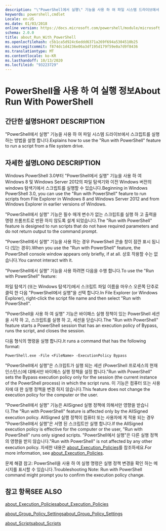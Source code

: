 ```yaml
---
description: "\"PowerShell에서 실행\" 기능을 사용 하 여 파일 시스템 드라이브에서 스크립트를 실행 하는 방법을 설명 합니다."
keywords: powershell,cmdlet
Locale: en-US
ms.date: 01/03/2018
online version: https://docs.microsoft.com/powershell/module/microsoft.powershell.core/about/about_run_with_powershell?view=powershell-7&WT.mc_id=ps-gethelp
schema: 2.0.0
title: about_Run_With_PowerShell
ms.openlocfilehash: c5b1ca5d924c6eddd6371a269f694a5304510b25
ms.sourcegitcommit: f874dc1d4236e06a3df195d179f59e0a7d9f8436
ms.translationtype: MT
ms.contentlocale: ko-KR
ms.lasthandoff: 10/13/2020
ms.locfileid: "93223729"
---
```

# <a name="about-run-with-powershell"></a><span data-ttu-id="39398-104">PowerShell을 사용 하 여 실행 정보</span><span class="sxs-lookup"><span data-stu-id="39398-104">About Run With PowerShell</span></span>

## <a name="short-description"></a><span data-ttu-id="39398-105">간단한 설명</span><span class="sxs-lookup"><span data-stu-id="39398-105">SHORT DESCRIPTION</span></span>
<span data-ttu-id="39398-106">"PowerShell에서 실행" 기능을 사용 하 여 파일 시스템 드라이브에서 스크립트를 실행 하는 방법을 설명 합니다.</span><span class="sxs-lookup"><span data-stu-id="39398-106">Explains how to use the "Run with PowerShell" feature to run a script from a file system drive.</span></span>

## <a name="long-description"></a><span data-ttu-id="39398-107">자세한 설명</span><span class="sxs-lookup"><span data-stu-id="39398-107">LONG DESCRIPTION</span></span>

<span data-ttu-id="39398-108">Windows PowerShell 3.0부터 "PowerShell에서 실행" 기능을 사용 하 여 Windows 8 및 Windows Server 2012의 파일 탐색기와 이전 Windows 버전의 windows 탐색기에서 스크립트를 실행할 수 있습니다.</span><span class="sxs-lookup"><span data-stu-id="39398-108">Beginning in Windows PowerShell 3.0, you can use the "Run with PowerShell" feature to run scripts from File Explorer in Windows 8 and Windows Server 2012 and from Windows Explorer in earlier versions of Windows.</span></span>

<span data-ttu-id="39398-109">"PowerShell에서 실행" 기능은 필수 매개 변수가 없는 스크립트를 실행 하 고 출력을 명령 프롬프트로 반환 하지 않도록 설계 되었습니다.</span><span class="sxs-lookup"><span data-stu-id="39398-109">The "Run with PowerShell" feature is designed to run scripts that do not have required parameters and do not return output to the command prompt.</span></span>

<span data-ttu-id="39398-110">"PowerShell에서 실행" 기능을 사용 하는 경우 PowerShell 콘솔 창이 잠깐 표시 됩니다 (있는 경우).</span><span class="sxs-lookup"><span data-stu-id="39398-110">When you use the "Run with PowerShell" feature, the PowerShell console window appears only briefly, if at all.</span></span> <span data-ttu-id="39398-111">상호 작용할 수는 없습니다.</span><span class="sxs-lookup"><span data-stu-id="39398-111">You cannot interact with it.</span></span>

<span data-ttu-id="39398-112">"PowerShell에서 실행" 기능을 사용 하려면 다음을 수행 합니다.</span><span class="sxs-lookup"><span data-stu-id="39398-112">To use the "Run with PowerShell" feature:</span></span>

<span data-ttu-id="39398-113">파일 탐색기 (또는 Windows 탐색기)에서 스크립트 파일 이름을 마우스 오른쪽 단추로 클릭 한 다음 "PowerShell에서 실행"을 선택 합니다.</span><span class="sxs-lookup"><span data-stu-id="39398-113">In File Explorer (or Windows Explorer), right-click the script file name and then select "Run with PowerShell".</span></span>

<span data-ttu-id="39398-114">"PowerShell을 사용 하 여 실행" 기능은 바이패스 실행 정책이 있는 PowerShell 세션을 시작 하 고, 스크립트를 실행 하 고, 세션을 닫습니다.</span><span class="sxs-lookup"><span data-stu-id="39398-114">The "Run with PowerShell" feature starts a PowerShell session that has an execution policy of Bypass, runs the script, and closes the session.</span></span>

<span data-ttu-id="39398-115">다음 형식의 명령을 실행 합니다.</span><span class="sxs-lookup"><span data-stu-id="39398-115">It runs a command that has the following format:</span></span>

```
PowerShell.exe -File <FileName> -ExecutionPolicy Bypass
```

<span data-ttu-id="39398-116">"PowerShell에서 실행"은 스크립트가 실행 되는 세션 (PowerShell 프로세스의 현재 인스턴스)에 대해서만 바이패스 실행 정책을 설정 합니다.</span><span class="sxs-lookup"><span data-stu-id="39398-116">"Run with PowerShell" sets the Bypass execution policy only for the session (the current instance of the PowerShell process) in which the script runs.</span></span>
<span data-ttu-id="39398-117">이 기능은 컴퓨터 또는 사용자에 대 한 실행 정책을 변경 하지 않습니다.</span><span class="sxs-lookup"><span data-stu-id="39398-117">This feature does not change the execution policy for the computer or the user.</span></span>

<span data-ttu-id="39398-118">"PowerShell에서 실행" 기능은 AllSigned 실행 정책에 의해서만 영향을 받습니다.</span><span class="sxs-lookup"><span data-stu-id="39398-118">The "Run with PowerShell" feature is affected only by the AllSigned execution policy.</span></span> <span data-ttu-id="39398-119">AllSigned 실행 정책이 컴퓨터 또는 사용자에 게 적용 되는 경우 "PowerShell에서 실행"은 서명 된 스크립트만 실행 합니다.</span><span class="sxs-lookup"><span data-stu-id="39398-119">If the AllSigned execution policy is effective for the computer or the user, "Run with PowerShell" runs only signed scripts.</span></span> <span data-ttu-id="39398-120">"PowerShell에서 실행"은 다른 실행 정책의 영향을 받지 않습니다.</span><span class="sxs-lookup"><span data-stu-id="39398-120">"Run with PowerShell" is not affected by any other execution policy.</span></span> <span data-ttu-id="39398-121">자세한 내용은 [about_Execution_Policies](about_Execution_Policies.md)를 참조하세요.</span><span class="sxs-lookup"><span data-stu-id="39398-121">For more information, see [about_Execution_Policies](about_Execution_Policies.md).</span></span>

<span data-ttu-id="39398-122">문제 해결 참고: PowerShell을 사용 하 여 실행 명령은 실행 정책 변경을 확인 하는 메시지를 표시할 수 있습니다.</span><span class="sxs-lookup"><span data-stu-id="39398-122">Troubleshooting Note: Run with PowerShell command might prompt you to confirm the execution policy change.</span></span>

## <a name="see-also"></a><span data-ttu-id="39398-123">참고 항목</span><span class="sxs-lookup"><span data-stu-id="39398-123">SEE ALSO</span></span>

[<span data-ttu-id="39398-124">about_Execution_Policies</span><span class="sxs-lookup"><span data-stu-id="39398-124">about_Execution_Policies</span></span>](about_Execution_Policies.md)

[<span data-ttu-id="39398-125">about_Group_Policy_Settings</span><span class="sxs-lookup"><span data-stu-id="39398-125">about_Group_Policy_Settings</span></span>](about_Group_Policy_Settings.md)

[<span data-ttu-id="39398-126">about_Scripts</span><span class="sxs-lookup"><span data-stu-id="39398-126">about_Scripts</span></span>](about_Scripts.md)
